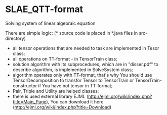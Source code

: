 # SLAE_QTT-format
Solving system of linear algebraic equation

There are simple logic:
(*  source code is placed in *.java files in src-directory)
*  all tensor operations that are needed to task are implemented in Tesor class;
*  all operations on TT-format - in TensorTrain class;
*  solution algorithm with its subprocedures, which are in "disser.pdf" to describe algorithm, is implemented in SolveSystem class;
*  algorithm operates only with TT-format, that's why You should use TensorDecomposition to transfor Tensor to TensorTrain or 
      TensorTrain-constructor if You have not tensor in TT-format;
*  Pair, Triple and Utility are helped classes;
*  there is used external library EJML (http://ejml.org/wiki/index.php?title=Main_Page), You can download it here (http://ejml.org/wiki/index.php?title=Download)
